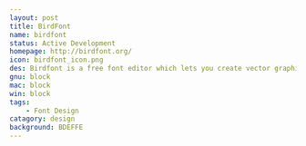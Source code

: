 ```yaml
---
layout: post
title: BirdFont
name: birdfont
status: Active Development
homepage: http://birdfont.org/
icon: birdfont_icon.png
des: Birdfont is a free font editor which lets you create vector graphics and export TTF, EOT and SVG fonts.
gnu: block
mac: block
win: block
tags:
    - Font Design 
catagory: design
background: BDEFFE
---
```


